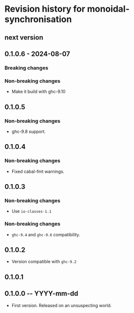 # Revision history for monoidal-synchronisation

## next version

## 0.1.0.6 - 2024-08-07

### Breaking changes

### Non-breaking changes

* Make it build with ghc-9.10

## 0.1.0.5

### Non-breaking changes

* ghc-9.8 support.

## 0.1.0.4

### Non-breaking changes

* Fixed cabal-fmt warnings.

## 0.1.0.3

### Non-breaking changes

* Use `io-classes-1.1`

### Non-breaking changes

* `ghc-9.4` and `ghc-9.6` compatibility.

## 0.1.0.2

* Version compatible with `ghc-9.2`

## 0.1.0.1

## 0.1.0.0 -- YYYY-mm-dd

* First version. Released on an unsuspecting world.
